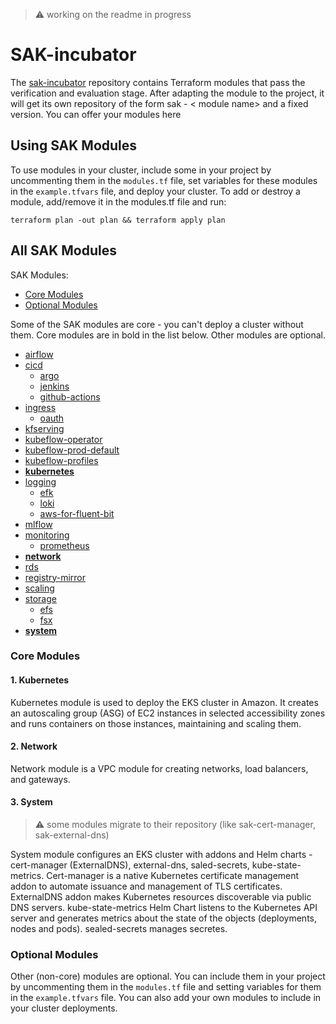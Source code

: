 > :warning: working on the readme in progress

# SAK-incubator 

The [sak-incubator](https://github.com/provectus/sak-incubator/tree/main) repository contains Terraform modules that pass the verification and evaluation stage. After adapting the module to the project, it will get its own repository of the form sak - < module name> and a fixed version. You can offer your modules here

## Using SAK Modules

To use modules in your cluster, include some in your project by uncommenting them in the `modules.tf` file, set variables for these modules in the `example.tfvars` file, and deploy your cluster.
To add or destroy a module, add/remove it in the modules.tf file and run: 
```
terraform plan -out plan && terraform apply plan
```
## All SAK Modules

SAK Modules: 

* [Core Modules](#core)
* [Optional Modules](#optional)

Some of the SAK modules are core - you can't deploy a cluster without them. Core modules are in bold in the list below. Other modules are optional.

*  [airflow](./airflow) 
*  [cicd](./cicd)
    + [argo](./cicd/argo)
    + [jenkins](./cicd/jenkins)
    + [github-actions](./cicd/github-actions)
*  [ingress](./ingress)
    + [oauth](./oauth)
*   [kfserving](./kfserving)
*   [kubeflow-operator](./kubeflow-operator)
*   [kubeflow-prod-default](./kubeflow-prod-default)
*   [kubeflow-profiles](./kubeflow-profiles)
*   **[kubernetes](https://github.com/provectus/sak-kubernetes)**
*   [logging](./logging)
    + [efk](./logging/efk)
    + [loki](./logging/loki)
    + [aws-for-fluent-bit](./logging/aws-for-fluent-bit)
*   [mlflow](./mlflow)
*   [monitoring](./monitoring)
    + [prometheus](https://github.com/provectus/sak-prometheus)
*   **[network](https://github.com/provectus/sak-vpc)**
*   [rds](./rds) 
*   [registry-mirror](./registry-mirror)
*   [scaling](https://github.com/provectus/sak-scaling)
*   [storage](./storage)
    + [efs](https://github.com/provectus/swiss-army-kube/tree/master/modules/storage/efs)
    + [fsx](https://github.com/provectus/swiss-army-kube/tree/master/modules/storage/fsx)
*  **[system](https://github.com/provectus/swiss-army-kube/tree/master/modules/system)**

<a name="core"></a>
### Core Modules
 
#### 1. Kubernetes 

Kubernetes module is used to deploy the EKS cluster in Amazon. It creates an autoscaling group (ASG) of EC2 instances in selected accessibility zones and runs containers on those instances, maintaining and scaling them. 

#### 2. Network

Network module is a VPC module for creating networks, load balancers, and gateways.

#### 3. System

>:warning: some modules migrate to their repository (like sak-cert-manager, sak-external-dns)


System module configures an EKS cluster with addons and Helm charts - cert-manager (ExternalDNS), external-dns, saled-secrets, kube-state-metrics. Cert-manager is a native Kubernetes certificate management addon to automate issuance and management of TLS certificates. ExternalDNS addon makes Kubernetes resources discoverable via public DNS servers. kube-state-metrics Helm Chart listens to the Kubernetes API server and generates metrics about the state of the objects (deployments, nodes and pods). sealed-secrets manages secretes. 

<a name="optional"></a>
### Optional Modules   

Other (non-core) modules are optional. You can include them in your project by uncommenting them in the `modules.tf` file and setting variables for them in the `example.tfvars` file. You can also add your own modules to include in your cluster deployments.
